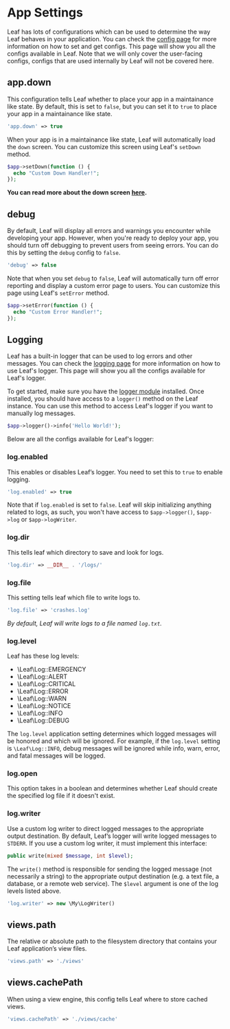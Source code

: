 # App Settings

<!-- markdownlint-disable no-inline-html -->

Leaf has lots of configurations which can be used to determine the way Leaf behaves in your application. You can check the [config page](/docs/config/) for more information on how to set and get configs. This page will show you all the configs available in Leaf. Note that we will only cover the user-facing configs, configs that are used internally by Leaf will not be covered here.

## app.down

This configuration tells Leaf whether to place your app in a maintainance like state. By default, this is set to `false`, but you can set it to `true` to place your app in a maintainance like state.

```php
'app.down' => true
```

When your app is in a maintainance like state, Leaf will automatically load the `down` screen. You can customize this screen using Leaf's `setDown` method.

```php
$app->setDown(function () {
  echo "Custom Down Handler!";
});
```

**You can read more about the down screen [here](/docs/routing/errors#application-down).**

## debug

By default, Leaf will display all errors and warnings you encounter while developing your app. However, when you're ready to deploy your app, you should turn off debugging to prevent users from seeing errors. You can do this by setting the `debug` config to `false`.

```php
'debug' => false
```

Note that when you set `debug` to `false`, Leaf will automatically turn off error reporting and display a custom error page to users. You can customize this page using Leaf's `setError` method.

```php
$app->setError(function () {
  echo "Custom Error Handler!";
});
```

## Logging

Leaf has a built-in logger that can be used to log errors and other messages. You can check the [logging page](/docs/tooling/logging) for more information on how to use Leaf's logger. This page will show you all the configs available for Leaf's logger.

To get started, make sure you have the [logger module](/docs/tooling/logging) installed. Once installed, you should have access to a `logger()` method on the Leaf instance. You can use this method to access Leaf's logger if you want to manually log messages.

```php
$app->logger()->info('Hello World!');
```

Below are all the configs available for Leaf's logger:

### log.enabled

This enables or disables Leaf’s logger. You need to set this to `true` to enable logging.

```php
'log.enabled' => true
```

Note that if `log.enabled` is set to `false`. Leaf will skip initializing anything related to logs, as such, you won't have access to `$app->logger()`, `$app->log` or `$app->logWriter`.

### log.dir

This tells leaf which directory to save and look for logs.

```php
'log.dir' => __DIR__ . '/logs/'
```

### log.file

This setting tells leaf which file to write logs to.

```php
'log.file' => 'crashes.log'
```

*By default, Leaf will write logs to a file named `log.txt`.*

### log.level

Leaf has these log levels:

- \Leaf\Log::EMERGENCY
- \Leaf\Log::ALERT
- \Leaf\Log::CRITICAL
- \Leaf\Log::ERROR
- \Leaf\Log::WARN
- \Leaf\Log::NOTICE
- \Leaf\Log::INFO
- \Leaf\Log::DEBUG

The `log.level` application setting determines which logged messages will be honored and which will be ignored. For example, if the `log.level` setting is `\Leaf\Log::INFO`, debug messages will be ignored while info, warn, error, and fatal messages will be logged.

### log.open

This option takes in a boolean and determines whether Leaf should create the specified log file if it doesn't exist.

### log.writer

Use a custom log writer to direct logged messages to the appropriate output destination. By default, Leaf’s logger will write logged messages to `STDERR`. If you use a custom log writer, it must implement this interface:

```php
public write(mixed $message, int $level);
```

The `write()` method is responsible for sending the logged message (not necessarily a string) to the appropriate output destination (e.g. a text file, a database, or a remote web service). The `$level` argument is one of the log levels listed above.

```php
'log.writer' => new \My\LogWriter()
```

## views.path

The relative or absolute path to the filesystem directory that contains your Leaf application’s view files.

```php
'views.path' => './views'
```

## views.cachePath

When using a view engine, this config tells Leaf where to store cached views.

```php
'views.cachePath' => './views/cache'
```
